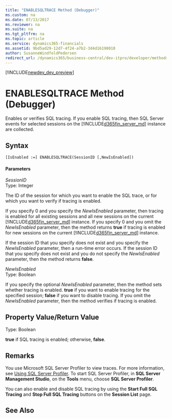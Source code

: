 ```yaml
---
title: "ENABLESQLTRACE Method (Debugger)"
ms.custom: na
ms.date: 07/13/2017
ms.reviewer: na
ms.suite: na
ms.tgt_pltfrm: na
ms.topic: article
ms.service: dynamics365-financials
ms.assetid: 9bd5ad29-12d7-4f24-a7b2-3d4d16198010
author: SusanneWindfeldPedersen
redirect_url: /dynamics365/business-central/dev-itpro/developer/methods/devenv-al-method-reference
---
```


[!INCLUDE[newdev_dev_preview](../includes/newdev_dev_preview.md)]

# ENABLESQLTRACE Method (Debugger)
Enables or verifies SQL tracing. If you enable SQL tracing, then SQL Server events for selected sessions on the [!INCLUDE[d365fin_server_md](../includes/d365fin_server_md.md)] instance are collected.  
  
## Syntax  
  
```  
[IsEnabled :=] ENABLESQLTRACE(SessionID [,NewIsEnabled])  
```  
  
#### Parameters  
 *SessionID*  
 Type: Integer  
  
 The ID of the session for which you want to enable the SQL trace, or for which you want to verify if tracing is enabled.  
  
 If you specify 0 and you specify the *NewIsEnabled* parameter, then tracing is enabled for all existing sessions and all new sessions on the current [!INCLUDE[d365fin_server_md](../includes/d365fin_server_md.md)] instance. If you specify 0 and you omit the *NewIsEnabled* parameter, then the method returns **true** if tracing is enabled for new sessions on the current [!INCLUDE[d365fin_server_md](../includes/d365fin_server_md.md)] instance.  
  
 If the session ID that you specify does not exist and you specify the *NewIsEnabled* parameter, then a run-time error occurs. If the session ID that you specify does not exist and you do not specify the *NewIsEnabled* parameter, then the method returns **false**.  
  
 *NewIsEnabled*  
 Type: Boolean  
  
 If you specify the optional *NewIsEnabled* parameter, then the method sets whether tracing is enabled. **true** if you want to enable tracing for the specified session; **false** if you want to disable tracing. If you omit the *NewIsEnabled* parameter, then the method verifies if tracing is enabled.  
  
## Property Value/Return Value  
 Type: Boolean  
  
 **true** if SQL tracing is enabled; otherwise, **false**.  
  
## Remarks  
 You use Microsoft SQL Server Profiler to view traces. For more information, see [Using SQL Server Profiler](http://go.microsoft.com/fwlink/?LinkId=257789). To start SQL Server Profiler, in **SQL Server Management Studio**, on the **Tools** menu, choose **SQL Server Profiler**.  
  
 You can also enable and disable SQL tracing by using the **Start Full SQL Tracing** and **Stop Full SQL Tracing** buttons on the **Session List** page.  
  
## See Also  
 <!--Links [Debugging](Debugging.md) -->